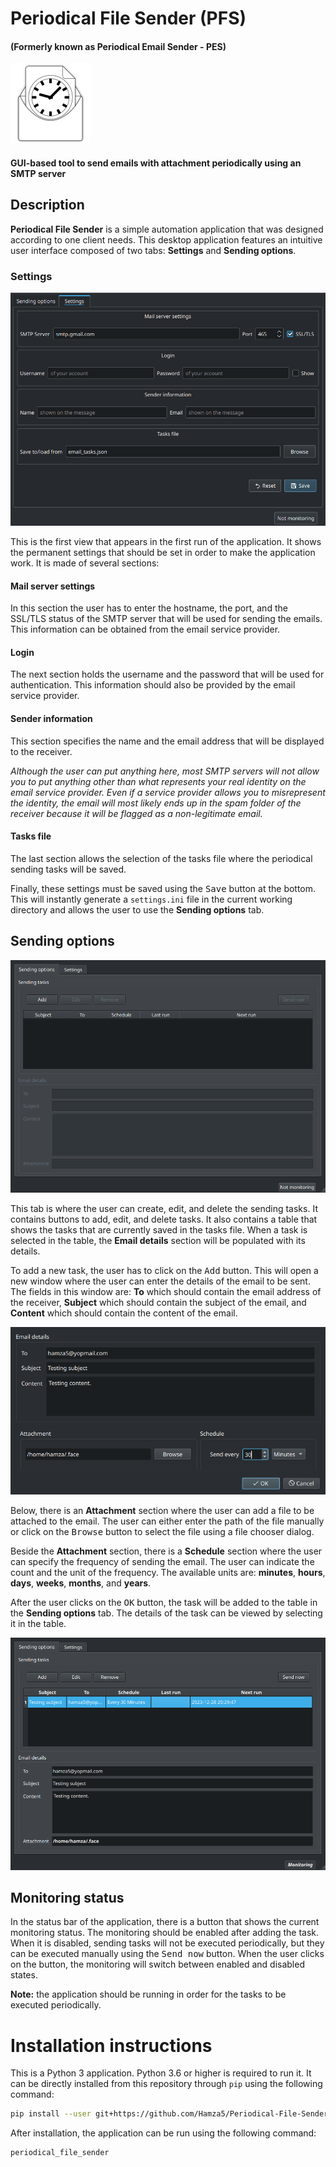 # Periodical File Sender (PFS)
#### (Formerly known as Periodical Email Sender - PES)

<img src="periodical_file_sender/icon.svg" width="128" height="128" alt="PFS icon">

#### GUI-based tool to send emails with attachment periodically using an SMTP server

## Description

**Periodical File Sender** is a simple automation application that was designed
according to one client needs. This desktop application features an intuitive
user interface composed of two tabs: **Settings** and **Sending options**.

### Settings

![Settings tab](screenshots/pfs_settings.png)

This is the first view that appears in the first run of the application. It
shows the permanent settings that should be set in order to make the
application work. It is made of several sections:

#### Mail server settings

In this section the user has to enter the hostname, the port, and the SSL/TLS
status of the SMTP server that will be used for sending the emails. This
information can be obtained from the email service provider.

#### Login

The next section holds the username and the password that will be used for
authentication. This information should also be provided by the email service
provider.

#### Sender information

This section specifies the name and the email address that will be displayed
to the receiver.

_Although the user can put anything here, most SMTP servers
will not allow you to put anything other than what represents your real
identity on the email service provider. Even if a service provider allows
you to misrepresent the identity, the email will most likely ends up in the
spam folder of the receiver because it will be flagged as a non-legitimate
email._

#### Tasks file

The last section allows the selection of the tasks file where the periodical
sending tasks will be saved.

Finally, these settings must be saved using the <kbd>Save</kbd> button at the
bottom. This will instantly generate a `settings.ini` file in the current
working directory and allows the user to use the **Sending options** tab.

## Sending options

![Sending options tab](screenshots/pfs_sending.png)

This tab is where the user can create, edit, and delete the sending tasks. It
contains buttons to add, edit, and delete tasks. It also contains a table that
shows the tasks that are currently saved in the tasks file. When a task is selected
in the table, the **Email details** section will be populated with its details.

To add a new task, the user has to click on the <kbd>Add</kbd> button. This will
open a new window where the user can enter the details of the email to be sent.
The fields in this window are: **To** which should contain the email address of 
the receiver, **Subject** which should contain the subject of the email, and 
**Content** which should contain the content of the email.

![Add task dialog](screenshots/pfs_email.png)

Below, there is an **Attachment** section where the user can add a file to be
attached to the email. The user can either enter the path of the file manually
or click on the <kbd>Browse</kbd> button to select the file using a file chooser
dialog.

Beside the **Attachment** section, there is a **Schedule** section where the user
can specify the frequency of sending the email. The user can indicate the count
and the unit of the frequency. The available units are: **minutes**, **hours**,
**days**, **weeks**, **months**, and **years**.

After the user clicks on the <kbd>OK</kbd> button, the task will be added to the
table in the **Sending options** tab. The details of the task can be viewed by
selecting it in the table.

![Sending options tab filled](screenshots/pfs_sending_filled.png)

## Monitoring status

In the status bar of the application, there is a button that shows the current
monitoring status. The monitoring should be enabled after adding the task.
When it is disabled, sending tasks will not be executed periodically, but they
can be executed manually using the <kbd>Send now</kbd> button.
When the user clicks on the button, the monitoring will switch between enabled
and disabled states.

**Note:** the application should be running in order for the tasks to be executed
periodically.

# Installation instructions

This is a Python 3 application. Python 3.6 or higher is required to run it.
It can be directly installed from this repository through `pip` using the following
command:

```bash
pip install --user git+https://github.com/Hamza5/Periodical-File-Sender.git
```

After installation, the application can be run using the following command:

```bash
periodical_file_sender
```
